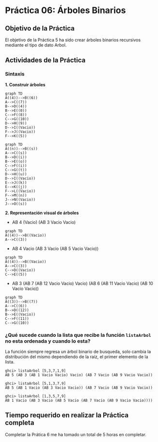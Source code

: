 # Práctica 06: Árboles Binarios

## Objetivo de la Práctica

El objetivo de la Práctica 5 ha sido crear árboles binarios recursivos mediante el tipo de dato Arbol.

## Actividades de la Práctica

### Sintaxis

**1. Construir árboles**

``` mermaid
graph TD
A((4))-->B((6))
A-->C((7))
B-->D((4))
B-->E((0))
C-->F((8))
C-->G((10))
D-->H((9))
D-->I((Vacio))
F-->J((Vacio))
F-->K((5))
```

``` mermaid
graph TD
A((n))-->B((s))
A-->C((s))
B-->D((i))
B-->E((o))
C-->F((i))
C-->G((t))
D-->H((u))
D-->I((Vacio))
E-->J((k))
E-->K((j))
F-->L((Vacio))
F-->M((n))
J-->N((Vacio))
J-->O((s))
```

**2. Representación visual de árboles**

- AB 4 (Vacio) (AB 3 Vacio Vacio)

``` mermaid
graph TD
A((4))-->B((Vacio))
A-->C((3))
```

- AB 4 Vacio (AB 3 Vacio (AB 5 Vacio Vacio))

``` mermaid
graph TD
A((4))-->B((Vacio))
A-->C((3))
C-->D((Vacio))
C-->E((5))
```

- AB 3 (AB 7 (AB 12 Vacio Vacio) Vacio) (AB 6 (AB 11 Vacio Vacio) (AB 10 Vacio Vacio))

``` mermaid
graph TD
A((3))-->B((7))
A-->C((6))	
B-->D((12))
B-->E((Vacio))
C-->F((11))
C-->G((10))
```

### ¿Qué sucede cuando la lista que recibe la función `listaArbol` no esta ordenada y cuando lo esta?

La función siempre regresa un árbol binario de busqueda, solo cambia la distribución del mismo dependiendo de la raíz, el primer elemento de la lista.

```
ghci> listaArbol [5,3,7,1,9]
AB 5 (AB 3 (AB 1 Vacio Vacio) Vacio) (AB 7 Vacio (AB 9 Vacio Vacio))
```

```
ghci> listaArbol [5,1,3,7,9]
AB 5 (AB 1 Vacio (AB 3 Vacio Vacio)) (AB 7 Vacio (AB 9 Vacio Vacio))
```

```
ghci> listaArbol [1,3,5,7,9]
AB 1 Vacio (AB 3 Vacio (AB 5 Vacio (AB 7 Vacio (AB 9 Vacio Vacio))))
```

## Tiempo requerido en realizar la Práctica completa

Completar la Prática 6 me ha tomado un total de 5 horas en completar.